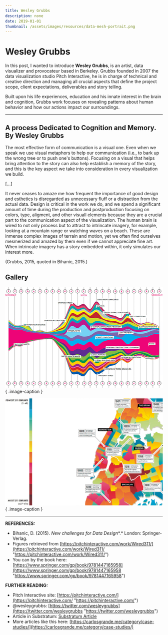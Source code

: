 ```yaml
---
title: Wesley Grubbs
description: none
date: 2019-01-01
thumbnail: /assets/images/resources/data-mesh-portrait.png
---
```


# Wesley Grubbs

In this post, I wanted to introduce **Wesley Grubbs**, is an artist, data visualizer and provocateur based in Berkeley. Grubbs founded in 2007 the data visualization studio Pitch Interactive, he is in charge of technical and creative direction and managing all crucial aspects that define the project scope, client expectations, deliverables and story telling.

Built upon his life experiences, education and his innate interest in the brain and cognition, Grubbs work focuses on revealing patterns about human behavior and how our actions impact our surroundings.

---

## A process Dedicated to Cognition and Memory. By Wesley Grubbs

The most effective form of communication is a visual one. Even when we speak we use visual metaphors to help our communication (i.e., to bark up the wrong tree or to push one's buttons). Focusing on a visual that helps bring attention to the story can also help establish a memory of the story, and this is the key aspect we take into consideration in every visualization we build.

[...]

It never ceases to amaze me how frequent the importance of good design and esthetics is disregarded as unnecessary fluff or a distraction from the actual data. Design is critical in the work we do, and we spend a significant amount of time during the production and postproduction focusing on colors, type, aligment, and other visuall elements because they are a crucial part to the communication aspect of the visualization. The human brain is wired to not only process but to attract to intrincate imagery, for example, looking at a mountain range or watching waves on a beach. These are inmense complex images of terrain and motion, yet we often find ourselves mesmerized and amazed by them even if we cannot appreciate fine art. When intrincate imagery has a story embedded within, it only simulates our interest more.

(Grubbs, 2015, quoted in Bihanic, 2015.)

## Gallery

<div class="gallery grid-2 effect-zoom" markdown>

![NYC daily complaint calls](../../assets/images/references/grubbs-nyc-calls-1.jpg){ .image-caption }

![NYC location complaint calls](../../assets/images/references/grubbs-nyc-calls-2.jpg){ .image-caption }

</div>

---

**REFERENCES:**

- Bihanic, D. (2015). *New challenges for Data Design**.* London: Springer-Verlag.
- Figures retrieved from [https://pitchinteractive.com/work/Wired311/](https://pitchinteractive.com/work/Wired311/ "https://pitchinteractive.com/work/Wired311/")
- You can by the book here: [https://www.springer.com/gp/book/9781447165958](https://www.springer.com/gp/book/9781447165958 "https://www.springer.com/gp/book/9781447165958")

**FURTHER READING:**

- Pitch Interactive site: [https://pitchinteractive.com/](https://pitchinteractive.com/ "https://pitchinteractive.com/")
- @wesleygrubbs: [https://twitter.com/wesleygrubbs](https://twitter.com/wesleygrubbs "https://twitter.com/wesleygrubbs")
- Article in Substratum: [Substratum Article](http://substratumseries.com/issues/truth_and_beauty/wesley_grubbs/0 "Substratum")
- More articles like this here: [https://carlosgrande.me/category/case-studies/](https://carlosgrande.me/category/case-studies/)